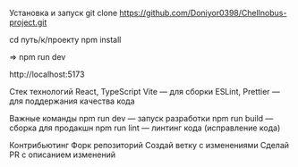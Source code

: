 Установка и запуск
git clone https://github.com/Doniyor0398/Chellnobus-project.git

cd путь/к/проекту
npm install

=> npm run dev

http://localhost:5173


Стек технологий
React, TypeScript
Vite — для сборки
ESLint, Prettier — для поддержания качества кода


Важные команды
npm run dev — запуск разработки
npm run build — сборка для продакшн
npm run lint — линтинг кода (исправление кода)

Контрибьютинг
Форк репозиторий
Создай ветку с изменениями
Сделай PR с описанием изменений